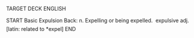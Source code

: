 TARGET DECK
ENGLISH

START
Basic
Expulsion
Back: n. Expelling or being expelled.  expulsive adj. [latin: related to *expel]
END
